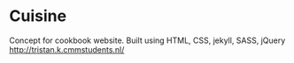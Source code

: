 # Cuisine

Concept for cookbook website.
Built using HTML, CSS, jekyll, SASS, jQuery
http://tristan.k.cmmstudents.nl/
